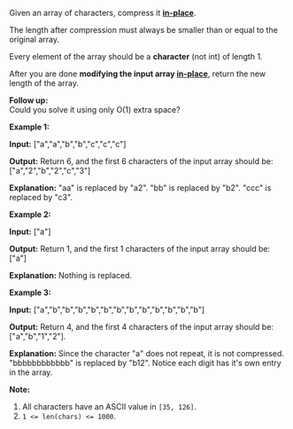 
Given an array of characters, compress it  [**in-place**](https://en.wikipedia.org/wiki/In-place_algorithm).

The length after compression must always be smaller than or equal to the original array.

Every element of the array should be a  **character**  (not int) of length 1.

After you are done  **modifying the input array  [in-place](https://en.wikipedia.org/wiki/In-place_algorithm)**, return the new length of the array.

**Follow up:**  
Could you solve it using only O(1) extra space?

**Example 1:**

**Input:**
["a","a","b","b","c","c","c"]

**Output:**
Return 6, and the first 6 characters of the input array should be: ["a","2","b","2","c","3"]

**Explanation:**
"aa" is replaced by "a2". "bb" is replaced by "b2". "ccc" is replaced by "c3".

**Example 2:**

**Input:**
["a"]

**Output:**
Return 1, and the first 1 characters of the input array should be: ["a"]

**Explanation:**
Nothing is replaced.

**Example 3:**

**Input:**
["a","b","b","b","b","b","b","b","b","b","b","b","b"]

**Output:**
Return 4, and the first 4 characters of the input array should be: ["a","b","1","2"].

**Explanation:**
Since the character "a" does not repeat, it is not compressed. "bbbbbbbbbbbb" is replaced by "b12".
Notice each digit has it's own entry in the array.

**Note:**

1.  All characters have an ASCII value in  `[35, 126]`.
2.  `1 <= len(chars) <= 1000`.